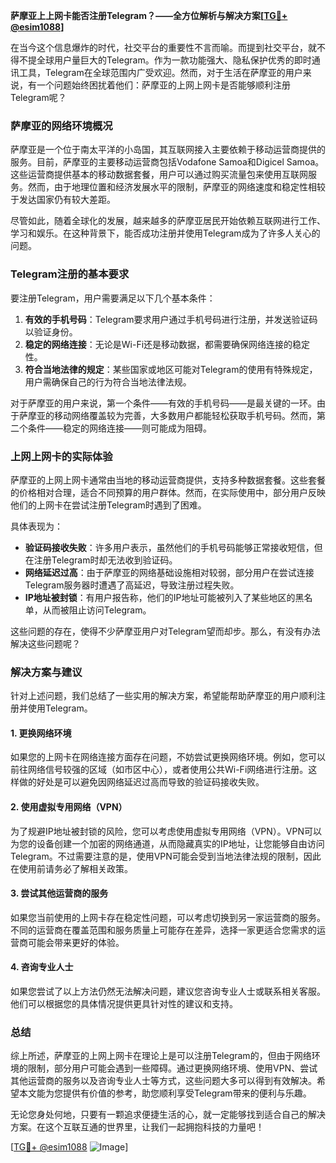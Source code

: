 **萨摩亚上上网卡能否注册Telegram？——全方位解析与解决方案[[TG💪+ @esim1088](https://t.me/s/esim1088)]**

在当今这个信息爆炸的时代，社交平台的重要性不言而喻。而提到社交平台，就不得不提全球用户量巨大的Telegram。作为一款功能强大、隐私保护优秀的即时通讯工具，Telegram在全球范围内广受欢迎。然而，对于生活在萨摩亚的用户来说，有一个问题始终困扰着他们：萨摩亚的上网上网卡是否能够顺利注册Telegram呢？

### 萨摩亚的网络环境概况

萨摩亚是一个位于南太平洋的小岛国，其互联网接入主要依赖于移动运营商提供的服务。目前，萨摩亚的主要移动运营商包括Vodafone Samoa和Digicel Samoa。这些运营商提供基本的移动数据套餐，用户可以通过购买流量包来使用互联网服务。然而，由于地理位置和经济发展水平的限制，萨摩亚的网络速度和稳定性相较于发达国家仍有较大差距。

尽管如此，随着全球化的发展，越来越多的萨摩亚居民开始依赖互联网进行工作、学习和娱乐。在这种背景下，能否成功注册并使用Telegram成为了许多人关心的问题。

### Telegram注册的基本要求

要注册Telegram，用户需要满足以下几个基本条件：

1. **有效的手机号码**：Telegram要求用户通过手机号码进行注册，并发送验证码以验证身份。
2. **稳定的网络连接**：无论是Wi-Fi还是移动数据，都需要确保网络连接的稳定性。
3. **符合当地法律的规定**：某些国家或地区可能对Telegram的使用有特殊规定，用户需确保自己的行为符合当地法律法规。

对于萨摩亚的用户来说，第一个条件——有效的手机号码——是最关键的一环。由于萨摩亚的移动网络覆盖较为完善，大多数用户都能轻松获取手机号码。然而，第二个条件——稳定的网络连接——则可能成为阻碍。

### 上网上网卡的实际体验

萨摩亚的上网上网卡通常由当地的移动运营商提供，支持多种数据套餐。这些套餐的价格相对合理，适合不同预算的用户群体。然而，在实际使用中，部分用户反映他们的上网卡在尝试注册Telegram时遇到了困难。

具体表现为：

- **验证码接收失败**：许多用户表示，虽然他们的手机号码能够正常接收短信，但在注册Telegram时却无法收到验证码。
- **网络延迟过高**：由于萨摩亚的网络基础设施相对较弱，部分用户在尝试连接Telegram服务器时遭遇了高延迟，导致注册过程失败。
- **IP地址被封锁**：有用户报告称，他们的IP地址可能被列入了某些地区的黑名单，从而被阻止访问Telegram。

这些问题的存在，使得不少萨摩亚用户对Telegram望而却步。那么，有没有办法解决这些问题呢？

### 解决方案与建议

针对上述问题，我们总结了一些实用的解决方案，希望能帮助萨摩亚的用户顺利注册并使用Telegram。

#### 1. 更换网络环境

如果您的上网卡在网络连接方面存在问题，不妨尝试更换网络环境。例如，您可以前往网络信号较强的区域（如市区中心），或者使用公共Wi-Fi网络进行注册。这样做的好处是可以避免因网络延迟过高而导致的验证码接收失败。

#### 2. 使用虚拟专用网络（VPN）

为了规避IP地址被封锁的风险，您可以考虑使用虚拟专用网络（VPN）。VPN可以为您的设备创建一个加密的网络通道，从而隐藏真实的IP地址，让您能够自由访问Telegram。不过需要注意的是，使用VPN可能会受到当地法律法规的限制，因此在使用前请务必了解相关政策。

#### 3. 尝试其他运营商的服务

如果您当前使用的上网卡存在稳定性问题，可以考虑切换到另一家运营商的服务。不同的运营商在覆盖范围和服务质量上可能存在差异，选择一家更适合您需求的运营商可能会带来更好的体验。

#### 4. 咨询专业人士

如果您尝试了以上方法仍然无法解决问题，建议您咨询专业人士或联系相关客服。他们可以根据您的具体情况提供更具针对性的建议和支持。

### 总结

综上所述，萨摩亚的上网上网卡在理论上是可以注册Telegram的，但由于网络环境的限制，部分用户可能会遇到一些障碍。通过更换网络环境、使用VPN、尝试其他运营商的服务以及咨询专业人士等方式，这些问题大多可以得到有效解决。希望本文能为您提供有价值的参考，助您顺利享受Telegram带来的便利与乐趣。

无论您身处何地，只要有一颗追求便捷生活的心，就一定能够找到适合自己的解决方案。在这个互联互通的世界里，让我们一起拥抱科技的力量吧！

[[TG💪+ @esim1088](https://t.me/s/esim1088) ![Image](https://i.postimg.cc/4NQfJmqS/Snipaste-2025-05-13-00-14-12.png)]